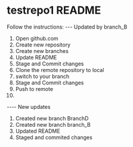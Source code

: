 # testrepo1 README
Follow the instructions:
--- Updated by branch_B
1. Open github.com
2. Create new repository
3. Create new branches
4. Update README 
5. Stage and Commit changes
6. Clone the remote repository to local
7. switch to your branch
8. Stage and Commit changes
9. Push to remote
10. 

 ---- New updates
 1) Created new branch BranchD
 2) Created new branch branch_B
 3) Updated README
 4) Staged and commited changes

